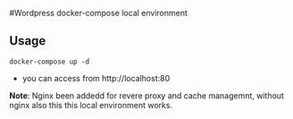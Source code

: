 #Wordpress docker-compose local environment
## Usage
```
docker-compose up -d
```
* you can access from http://localhost:80

**Note**: Nginx been addedd for revere proxy and cache managemnt, without nginx also this this local environment works.
